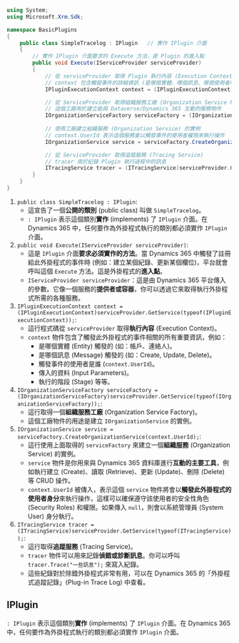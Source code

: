 ```csharp
using System;
using Microsoft.Xrm.Sdk;

namespace BasicPlugins
{
    public class SimpleTracelog : IPlugin   // 實作 IPlugin 介面
    {
        // 實作 IPlugin 介面要求的 Execute 方法，是 Plugin 的進入點
        public void Execute(IServiceProvider serviceProvider)
        {
            // 從 serviceProvider 取得 Plugin 執行內容 (Execution Context)
            // context 包含觸發事件的詳細資訊 (是哪個實體、哪個訊息、哪個使用者等)
            IPluginExecutionContext context = (IPluginExecutionContext)serviceProvider.GetService(typeof(IPluginExecutionContext));

            // 從 ServiceProvider 取得組織服務工廠 (Organization Service Factory)
            // 這個工廠用於建立能與 Dataverse/Dynamics 365 互動的服務物件
            IOrganizationServiceFactory serviceFactory = (IOrganizationServiceFactory)serviceProvider.GetService(typeof(IOrganizationServiceFactory));
            
            // 使用工廠建立組織服務 (Organization Service) 的實例
            // context.UserId 表示這個服務會以觸發事件的使用者權限來執行操作
            IOrganizationService service = serviceFactory.CreateOrganizationService(context.UserId);

            // 從 ServiceProvider 取得追蹤服務 (Tracing Service)
            // tracer 用於紀錄 Plugin 執行過程中的訊息
            ITracingService tracer = (ITracingService)serviceProvider.GetService(typeof(ITracingService));
        }
    }
}
```
1. `public class SimpleTracelog : IPlugin`:
    - 這宣告了一個**公開的類別** (public class) 叫做 `SimpleTracelog`。
    - `: IPlugin` 表示這個類別**實作** (implements) 了 `IPlugin` 介面。在 Dynamics 365 中，任何要作為外掛程式執行的類別都必須實作 `IPlugin` 介面。
2. `public void Execute(IServiceProvider serviceProvider)`:
    - 這是 `IPlugin` 介面**要求必須實作的方法**。當 Dynamics 365 中觸發了註冊給此外掛程式的事件時 (例如：建立某個紀錄、更新某個欄位)，平台就會呼叫這個 `Execute` 方法。這是外掛程式的**進入點**。
    - `IServiceProvider serviceProvider`：這是由 Dynamics 365 平台傳入的參數。它像一個服務的**提供者或容器**，你可以透過它來取得執行外掛程式所需的各種服務。
3. `IPluginExecutionContext context = (IPluginExecutionContext)serviceProvider.GetService(typeof(IPluginExecutionContext));`:
    - 這行程式碼從 `serviceProvider` 取得**執行內容** (Execution Context)。
    - `context` 物件包含了觸發此外掛程式的事件相關的所有重要資訊，例如：
        - 是哪個實體 (Entity) 觸發的 (如：帳戶、連絡人)。
        - 是哪個訊息 (Message) 觸發的 (如：Create, Update, Delete)。
        - 觸發事件的使用者是誰 (`context.UserId`)。
        - 傳入的資料 (Input Parameters)。
        - 執行的階段 (Stage) 等等。
4. `IOrganizationServiceFactory serviceFactory = (IOrganizationServiceFactory)serviceProvider.GetService(typeof(IOrganizationServiceFactory));`:
    - 這行取得一個**組織服務工廠** (Organization Service Factory)。
    - 這個工廠物件的用途是建立 `IOrganizationService` 的實例。
5. `IOrganizationService service = serviceFactory.CreateOrganizationService(context.UserId);`:
    - 這行使用上面取得的 `serviceFactory` 來建立一個**組織服務** (Organization Service) 的實例。
    - `service` 物件是你用來與 Dynamics 365 資料庫進行**互動的主要工具**，例如執行建立 (Create)、讀取 (Retrieve)、更新 (Update)、刪除 (Delete) 等 CRUD 操作。
    - `context.UserId` 被傳入，表示這個 `service` 物件將會以**觸發此外掛程式的使用者身分**來執行操作，這樣可以確保遵守該使用者的安全性角色 (Security Roles) 和權限。如果傳入 `null`，則會以系統管理員 (System User) 身分執行。
6. `ITracingService tracer = (ITracingService)serviceProvider.GetService(typeof(ITracingService));`:
    - 這行取得**追蹤服務** (Tracing Service)。
    - `tracer` 物件可以用來記錄**偵錯或診斷訊息**。你可以呼叫 `tracer.Trace("一些訊息");` 來寫入紀錄。
    - 這些紀錄對於除錯外掛程式非常有用，可以在 Dynamics 365 的「外掛程式追蹤記錄」(Plug-in Trace Log) 中查看。
## IPlugin
`: IPlugin` 表示這個類別**實作** (implements) 了 `IPlugin` 介面。在 Dynamics 365 中，任何要作為外掛程式執行的類別都必須實作 `IPlugin` 介面。